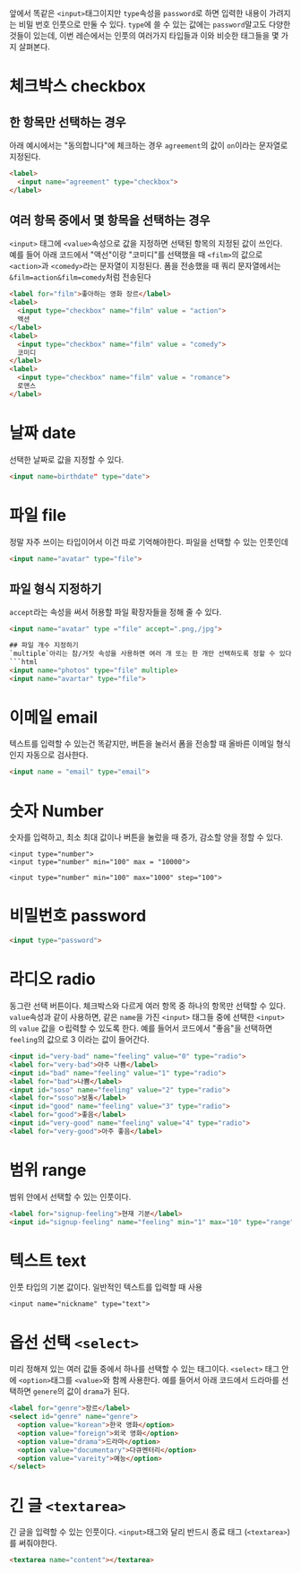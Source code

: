 앞에서 똑같은 `<input>`태그이지만 `type`속성을 `password`로 하면 입력한 내용이 가려지는 비밀 번호 인풋으로 만둘 수 있다.
`type`에 쓸 수 있는 값에는 `password`말고도 다양한 것들이 있는데, 이번 레슨에서는 인풋의 여러가지 타입들과
이와 비슷한 태그들을 몇 가지 살펴본다.

# 체크박스 checkbox
## 한 항목만 선택하는 경우
아래 예시에서는 "동의합니다"에 체크하는 경우 `agreement`의 값이 `on`이라는 문자열로 지정된다.
```html
<label>
  <input name="agreement" type="checkbox">
</label>
```

## 여러 항목 중에서 몇 항목을 선택하는 경우
`<input>` 태그에 `<value>`속성으로 값을 지정하면 선택된 항목의 지정된 값이 쓰인다.
예를 들어 아래 코드에서 "액선"이랑 "코미디"를 선택했을 때 `<film>`의 값으로 `<action>`과 `<comedy>`라는 문자열이 지정된다.
폼을 전송했을 때 쿼리 문자열에서는 `&film=action&film=comedy`처럼 전송된다

```html
<label for="film">좋아하는 영화 장르</label>
<label>
  <input type="checkbox" name="film" value = "action">
  액션
</label>
<label>
  <input type="checkbox" name="film" value = "comedy">
  코미디
</label>
<label>
  <input type="checkbox" name="film" value = "romance">
  로맨스
</label>
```

# 날짜 date
선택한 날짜로 값을 지정할 수 있다.
```html
<input name=birthdate" type="date">
```

# 파일 file
정말 자주 쓰이는 타입이어서 이건 따로 기억해야한다. 파일을 선택할 수 있는 인풋인데
```html
<input name="avatar" type="file">
```

## 파일 형식 지정하기
`accept`라는 속성을 써서 허용할 파일 확장자들을 정해 줄 수 있다.

```html
<input name="avatar" type ="file" accept=".png,/jpg">

## 파일 개수 지정하기
`multiple`아리는 참/거짓 속성을 사용하면 여러 개 또는 한 개만 선택하도록 정할 수 있다.
```html
<input name="photos" type="file" multiple>
<input name="avartar" type="file">
```
# 이메일 email
텍스트를 입력할 수 있는건 똑같지만, 버튼을 눌러서 폼을 전송할 때 올바른 이메일 형식인지 자동으로 검사한다.
```html
<input name = "email" type="email">
```

# 숫자 Number
숫자를 입력하고, 최소 최대 값이나 버튼을 눌렀을 때 증가, 감소할 양을 정할 수 있다.
```
<input type="number">
<input type="number" min="100" max = "10000">

<input type="number" min="100" max="1000" step="100">
```

# 비밀번호 password
```html
<input type="password">
```

# 라디오 radio
동그란 선택 버튼이다. 체크박스와 다르게 여러 항목 중 하나의 항목만 선택할 수 있다.
`value`속성과 같이 사용하면, 같은 `name`을 가진 `<input>` 태그들 중에 선택한 `<input>`의 `value` 값을 ㅇ립력할 
수 있도록 한다. 예를 들어서 코드에서 "좋음"을 선택하면 `feeling`의 값으로 3 이라는 값이 들어간다.
```html
<input id="very-bad" name="feeling" value="0" type="radio">
<label for="very-bad">아주 나쁨</label>
<input id="bad" name="feeling" value="1" type="radio">
<label for="bad">나쁨</label>
<input id="soso" name="feeling" value="2" type="radio">
<label for="soso">보통</label>
<input id="good" name="feeling" value="3" type="radio">
<label for="good">좋음</label>
<input id="very-good" name="feeling" value="4" type="radio">
<label for="very-good">아주 좋음</label>
```
# 범위 range
범위 안에서 선택할 수 있는 인풋이다.
```html
<label for="signup-feeling">현재 기분</label>
<input id="signup-feeling" name="feeling" min="1" max="10" type="range">
```
# 텍스트 text
인풋 타입의 기본 값이다. 일반적인 텍스트를 입력할 때 사용
```
<input name="nickname" type="text">
```

# 옵선 선택 `<select>`
미리 정해져 있는 여러 값들 중에서 하나를 선택할 수 있는 태그이다.
`<select>` 태그 안에 `<option>`태그를 `<value>`와 함께 사용한다.
예를 들어서 아래 코드에서 드라마를 선택하면 `genere`의 값이 `drama`가 된다.
```html
<label for="genre">장르</label>
<select id="genre" name="genre">
  <option value="korean">한국 영화</option>
  <option value="foreign">외국 영화</option>
  <option value="drama">드라마</option>
  <option value="documentary">다큐멘터리</option>
  <option value="vareity">예능</option>
</select>
```

# 긴 글 `<textarea>`
긴 글을 입력할 수 있는 인풋이다. `<input>`태그와 달리 반드시 종료 태그 (`<textarea>`)를 써줘야한다.
```html
<textarea name="content"></textarea>
```




